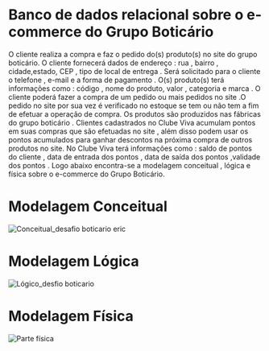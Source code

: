 # Banco de dados relacional sobre o e-commerce do Grupo Boticário

 O  cliente realiza a compra e faz o pedido do(s) produto(s)  no site do grupo boticário. O cliente fornecerá dados  de endereço :  rua , bairro , cidade,estado, CEP , tipo de local de entrega . Será solicitado para o cliente o telefone , e-mail e a  forma de pagamento . O(s) produto(s) terá informações como : código , nome do produto, valor , categoria e marca .   O cliente poderá fazer a compra de um pedido  ou mais pedidos no site .O pedido no site por sua vez é verificado no estoque se tem ou não tem a fim de efetuar a operação de compra.
Os produtos são produzidos nas fábricas do grupo boticário . Clientes cadastrados no Clube Viva acumulam pontos em suas compras que  são efetuadas no site , além disso podem usar os pontos acumulados para ganhar descontos na próxima compra de outros produtos no site. No Clube Viva terá informações como : saldo de pontos do cliente , data de entrada dos pontos , data de saída dos pontos ,validade dos pontos . Logo abaixo encontra-se a modelagem conceitual , lógica e física sobre o e-commerce do Grupo Boticário.






# Modelagem Conceitual 

![Conceitual_desafio boticario eric](https://github.com/ericmartins1929/Primeiro-Projeto-de-Dados-Programa-Desenvolve-do-Grupo-Boticario/assets/140113430/812d29dd-b2c0-40ab-9a28-2e9e61d1cb6f)





# Modelagem Lógica
![Lógico_desfio boticario](https://github.com/ericmartins1929/Primeiro-Projeto-de-Dados-Programa-Desenvolve-do-Grupo-Boticario/assets/140113430/48ff9a5d-651b-4176-9635-3cb9e0a1e6a2)


# Modelagem Física


![Parte física](https://github.com/ericmartins1929/Primeiro-Projeto-de-Dados-Programa-Desenvolve-do-Grupo-Boticario/assets/140113430/6302d74f-80a7-4ba6-b71b-4ccf98ceed06)

